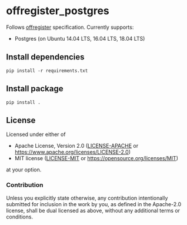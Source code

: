 offregister_postgres
====================

Follows [offregister](https://github.com/offscale/offregister) specification. Currently supports:

  - Postgres (on Ubuntu 14.04 LTS, 16.04 LTS, 18.04 LTS)

## Install dependencies

    pip install -r requirements.txt

## Install package

    pip install .

## License

Licensed under either of

- Apache License, Version 2.0 ([LICENSE-APACHE](LICENSE-APACHE) or <https://www.apache.org/licenses/LICENSE-2.0>)
- MIT license ([LICENSE-MIT](LICENSE-MIT) or <https://opensource.org/licenses/MIT>)

at your option.

### Contribution

Unless you explicitly state otherwise, any contribution intentionally submitted
for inclusion in the work by you, as defined in the Apache-2.0 license, shall be
dual licensed as above, without any additional terms or conditions.
